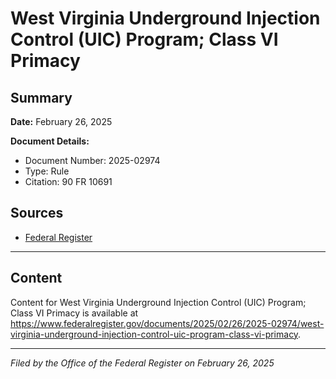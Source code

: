 # West Virginia Underground Injection Control (UIC) Program; Class VI Primacy

## Summary

**Date:** February 26, 2025

**Document Details:**
- Document Number: 2025-02974
- Type: Rule
- Citation: 90 FR 10691

## Sources
- [Federal Register](https://www.federalregister.gov/documents/2025/02/26/2025-02974/west-virginia-underground-injection-control-uic-program-class-vi-primacy)

---

## Content

Content for West Virginia Underground Injection Control (UIC) Program; Class VI Primacy is available at https://www.federalregister.gov/documents/2025/02/26/2025-02974/west-virginia-underground-injection-control-uic-program-class-vi-primacy.

---

*Filed by the Office of the Federal Register on February 26, 2025*
